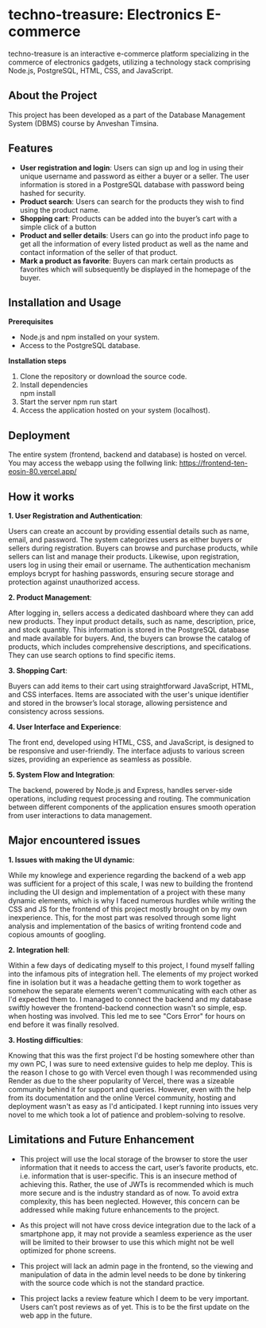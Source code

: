 # techno-treasure: Electronics E-commerce

techno-treasure is an interactive e-commerce platform specializing in the commerce of electronics gadgets, utilizing a technology stack comprising Node.js, PostgreSQL, HTML, CSS, and JavaScript.

## About the Project

This project has been developed as a part of the Database Management System (DBMS) course by Anveshan Timsina.

## Features

- **User registration and login**: Users can sign up and log in using their unique username and password as either a buyer or a seller. The user information is stored in a PostgreSQL database with password being hashed for security.
- **Product search**: Users can search for the products they wish to find using the product name.
- **Shopping cart**: Products can be added into the buyer’s cart with a simple click of a button
- **Product and seller details**: Users can go into the product info page to get all the information of every listed product as well as the name and contact information of the seller of that product.
- **Mark a product as favorite**: Buyers can mark certain products as favorites which will subsequently be displayed in the homepage of the buyer.

## Installation and Usage

**Prerequisites**

- Node.js and npm installed on your system.
- Access to the PostgreSQL database.

**Installation steps**

1. Clone the repository or download the source code.
2. Install dependencies  
   npm install
3. Start the server
   npm run start
4. Access the application hosted on your system (localhost).

## Deployment

The entire system (frontend, backend and database) is hosted on vercel.
You may access the webapp using the follwing link: https://frontend-ten-eosin-80.vercel.app/

## How it works

**1\. User Registration and Authentication**:  

Users can create an account by providing essential details such as name, email, and password. The system categorizes users as either buyers or sellers during registration. Buyers can browse and purchase products, while sellers can list and manage their products. Likewise, upon registration, users log in using their email or username. The authentication mechanism employs bcrypt for hashing passwords, ensuring secure storage and protection against unauthorized access.

**2\. Product Management**:  

After logging in, sellers access a dedicated dashboard where they can add new products. They input product details, such as name, description, price, and stock quantity. This information is stored in the PostgreSQL database and made available for buyers. And, the buyers can browse the catalog of products, which includes comprehensive descriptions, and specifications. They can use search options to find specific items.

**3\. Shopping Cart**:  

Buyers can add items to their cart using straightforward JavaScript, HTML, and CSS interfaces. Items are associated with the user's unique identifier and stored in the browser’s local storage, allowing persistence and consistency across sessions.

**4\. User Interface and Experience**:  

The front end, developed using HTML, CSS, and JavaScript, is designed to be responsive and user-friendly. The interface adjusts to various screen sizes, providing an experience as seamless as possible.

**5\. System Flow and Integration**:

The backend, powered by Node.js and Express, handles server-side operations, including request processing and routing. The communication between different components of the application ensures smooth operation from user interactions to data management.

## Major encountered issues

**1\. Issues with making the UI dynamic**:

While my knowlege and experience regarding the backend of a web app was sufficient for a project of this scale, I was new to building the frontend including the UI design and implementation of a project with these many dynamic elements, which is why I faced numerous hurdles while writing the CSS and JS for the frontend of this project mostly brought on by my own inexperience. This, for the most part was resolved through some light analysis and implementation of the basics of writing frontend code and copious amounts of googling.

**2\. Integration hell**:

Within a few days of dedicating myself to this project, I found myself falling into the infamous pits of integration hell. The elements of my project worked fine in isolation but it was a headache getting them to work together as somehow the separate elements weren't communicating with each other as I'd expected them to. I managed to connect the backend and my database swiftly however the frontend-backend connection wasn't so simple, esp. when hosting was involved. This led me to see "Cors Error" for hours on end before it was finally resolved.

**3\. Hosting difficulties**:

Knowing that this was the first project I'd be hosting somewhere other than my own PC, I was sure to need extensive guides to help me deploy. This is the reason I chose to go with Vercel even though I was recommended using Render as due to the sheer popularity of Vercel, there was a sizeable community behind it for support and queries. However, even with the help from its documentation and the online Vercel community, hosting and deployment wasn't as easy as I'd anticipated. I kept running into issues very novel to me which took a lot of patience and problem-solving to resolve.

## Limitations and Future Enhancement

- This project will use the local storage of the browser to store the user information that it needs to access the cart, user’s favorite products, etc. i.e. information that is user-specific. This is an insecure method of achieving this. Rather, the use of JWTs is recommended which is much more secure and is the industry standard as of now. To avoid extra complexity, this has been neglected. However, this concern can be addressed while making future enhancements to the project.  

- As this project will not have cross device integration due to the lack of a smartphone app, it may not provide a seamless experience as the user will be limited to their browser to use this which might not be well optimized for phone screens.  

- This project will lack an admin page in the frontend, so the viewing and manipulation of data in the admin level needs to be done by tinkering with the source code which is not the standard practice.  

- This project lacks a review feature which I deem to be very important. Users can’t post reviews as of yet. This is to be the first update on the web app in the future.

